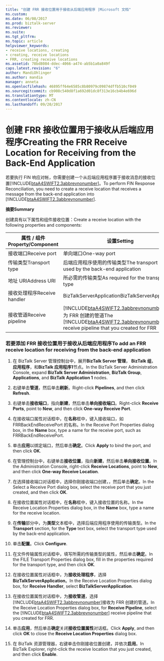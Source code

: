 ```yaml
---
title: "创建 FRR 接收位置用于接收从后端应用程序 |Microsoft 文档"
ms.custom: 
ms.date: 06/08/2017
ms.prod: biztalk-server
ms.reviewer: 
ms.suite: 
ms.tgt_pltfrm: 
ms.topic: article
helpviewer_keywords:
- receive locations, creating
- creating, receive locations
- FRR, creating receive locations
ms.assetid: 78bd8084-ddec-4066-a474-ab5b1a0a849f
caps.latest.revision: "6"
author: MandiOhlinger
ms.author: mandia
manager: anneta
ms.openlocfilehash: 46895ff64e6585c8b80979c09874dffb510cf049
ms.sourcegitcommit: cb908c540d8f1a692d01dc8f313e16cb4b4e696d
ms.translationtype: MT
ms.contentlocale: zh-CN
ms.lasthandoff: 09/20/2017
---
```

# <a name="creating-the-frr-receive-location-for-receiving-from-the-back-end-application"></a><span data-ttu-id="28cf4-102">创建 FRR 接收位置用于接收从后端应用程序</span><span class="sxs-lookup"><span data-stu-id="28cf4-102">Creating the FRR Receive Location for Receiving from the Back-End Application</span></span>
<span data-ttu-id="28cf4-103">若要执行 FIN 响应对帐，你需要创建一个从后端应用程序置于接收消息的接收位置[!INCLUDE[btaA4SWIFT2.3abbrevnonumber](../../includes/btaa4swift2-3abbrevnonumber-md.md)]。</span><span class="sxs-lookup"><span data-stu-id="28cf4-103">To perform FIN Response Reconciliation, you need to create a receive location that receives a message from the back-end application into [!INCLUDE[btaA4SWIFT2.3abbrevnonumber](../../includes/btaa4swift2-3abbrevnonumber-md.md)].</span></span>  
  
 <span data-ttu-id="28cf4-104">**摘要**</span><span class="sxs-lookup"><span data-stu-id="28cf4-104">**Summary**</span></span>  
  
 <span data-ttu-id="28cf4-105">创建具有以下属性和组件接收位置：</span><span class="sxs-lookup"><span data-stu-id="28cf4-105">Create a receive location with the following properties and components:</span></span>  
  
|<span data-ttu-id="28cf4-106">属性 / 组件</span><span class="sxs-lookup"><span data-stu-id="28cf4-106">Property/Component</span></span>|<span data-ttu-id="28cf4-107">设置</span><span class="sxs-lookup"><span data-stu-id="28cf4-107">Setting</span></span>|  
|-------------------------|-------------|  
|<span data-ttu-id="28cf4-108">接收端口</span><span class="sxs-lookup"><span data-stu-id="28cf4-108">Receive port</span></span>|<span data-ttu-id="28cf4-109">单向端口</span><span class="sxs-lookup"><span data-stu-id="28cf4-109">One-way port</span></span>|  
|<span data-ttu-id="28cf4-110">传输类型</span><span class="sxs-lookup"><span data-stu-id="28cf4-110">Transport type</span></span>|<span data-ttu-id="28cf4-111">后端应用程序使用的传输类型</span><span class="sxs-lookup"><span data-stu-id="28cf4-111">The transport type used by the back-end application</span></span>|  
|<span data-ttu-id="28cf4-112">地址 URI</span><span class="sxs-lookup"><span data-stu-id="28cf4-112">Address URI</span></span>|<span data-ttu-id="28cf4-113">所必需的传输类型</span><span class="sxs-lookup"><span data-stu-id="28cf4-113">As required for the transport type</span></span>|  
|<span data-ttu-id="28cf4-114">接收处理程序</span><span class="sxs-lookup"><span data-stu-id="28cf4-114">Receive handler</span></span>|<span data-ttu-id="28cf4-115">BizTalkServerApplication</span><span class="sxs-lookup"><span data-stu-id="28cf4-115">BizTalkServerApplication</span></span>|  
|<span data-ttu-id="28cf4-116">接收管道</span><span class="sxs-lookup"><span data-stu-id="28cf4-116">Receive pipeline</span></span>|<span data-ttu-id="28cf4-117">[!INCLUDE[btaA4SWIFT2.3abbrevnonumber](../../includes/btaa4swift2-3abbrevnonumber-md.md)]接收为 FRR 创建的管道</span><span class="sxs-lookup"><span data-stu-id="28cf4-117">The [!INCLUDE[btaA4SWIFT2.3abbrevnonumber](../../includes/btaa4swift2-3abbrevnonumber-md.md)] receive pipeline that you created for FRR</span></span>|  
  
### <a name="to-add-an-frr-receive-location-for-receiving-from-the-back-end-application"></a><span data-ttu-id="28cf4-118">若要添加 FRR 接收位置用于接收从后端应用程序</span><span class="sxs-lookup"><span data-stu-id="28cf4-118">To add an FRR receive location for receiving from the back-end application</span></span>  
  
1.  <span data-ttu-id="28cf4-119">在 BizTalk Server 管理控制台中，展开**BizTalk Server 管理**， **BizTalk 组**，**应用程序**，和**BizTalk 应用程序1**节点。</span><span class="sxs-lookup"><span data-stu-id="28cf4-119">In the BizTalk Server Administration Console, expand **BizTalk Server Administration**, **BizTalk Group**, **Applications**, and **BizTalk Application 1** nodes.</span></span>  
  
2.  <span data-ttu-id="28cf4-120">右键单击**管道**，然后单击**刷新**。</span><span class="sxs-lookup"><span data-stu-id="28cf4-120">Right-click **Pipelines**, and then click **Refresh**.</span></span>  
  
3.  <span data-ttu-id="28cf4-121">右键单击**接收端口**，指向**新建**，然后单击**单向接收端口**。</span><span class="sxs-lookup"><span data-stu-id="28cf4-121">Right-click **Receive Ports**, point to **New**, and then click **One-way Receive Port**.</span></span>  
  
4.  <span data-ttu-id="28cf4-122">在接收端口属性对话框中，在**名称**框中，键入接收端口，如 FRRBackEndReceivePort 的名称。</span><span class="sxs-lookup"><span data-stu-id="28cf4-122">In the Receive Port Properties dialog box, in the **Name** box, type a name for the receive port, such as FRRBackEndReceivePort.</span></span>  
  
5.  <span data-ttu-id="28cf4-123">单击**应用**以绑定端口，然后单击**确定**。</span><span class="sxs-lookup"><span data-stu-id="28cf4-123">Click **Apply** to bind the port, and then click **OK**.</span></span>  
  
6.  <span data-ttu-id="28cf4-124">在管理控制台中，右键单击**接收位置**，指向**新建**，然后单击**单向接收位置**。</span><span class="sxs-lookup"><span data-stu-id="28cf4-124">In the Administration Console, right-click **Receive Locations**, point to **New**, and then click **One-way Receive Location**.</span></span>  
  
7.  <span data-ttu-id="28cf4-125">在选择接收端口对话框中，选择你刚接收端口创建，，然后单击**确定**。</span><span class="sxs-lookup"><span data-stu-id="28cf4-125">In the Select a Receive Port dialog box, select the receive port that you just created, and then click **OK**.</span></span>  
  
8.  <span data-ttu-id="28cf4-126">在接收位置属性对话框中，在**名称**框中，键入接收位置的名称。</span><span class="sxs-lookup"><span data-stu-id="28cf4-126">In the Receive Location Properties dialog box, in the **Name** box, type a name for the receive location.</span></span>  
  
9. <span data-ttu-id="28cf4-127">在**传输**部分中，为**类型**文本框中，选择后端应用程序使用的传输类型。</span><span class="sxs-lookup"><span data-stu-id="28cf4-127">In the **Transport** section, for the **Type** text box, select the transport type used by the back-end application.</span></span>  
  
10. <span data-ttu-id="28cf4-128">单击**配置**。</span><span class="sxs-lookup"><span data-stu-id="28cf4-128">Click **Configure**.</span></span>  
  
11. <span data-ttu-id="28cf4-129">在文件传输属性对话框中，填写所需的传输类型的属性，然后单击**确定**。</span><span class="sxs-lookup"><span data-stu-id="28cf4-129">In the FILE Transport Properties dialog box, fill in the properties required for the transport type, and then click **OK**.</span></span>  
  
12. <span data-ttu-id="28cf4-130">在接收位置属性对话框中，为**接收处理程序**，选择**BizTalkServerApplication**。</span><span class="sxs-lookup"><span data-stu-id="28cf4-130">In the Receive Location Properties dialog box, for **Receive Handler**, select **BizTalkServerApplication**.</span></span>  
  
13. <span data-ttu-id="28cf4-131">在接收位置属性对话框中，为**接收管道**，选择[!INCLUDE[btaA4SWIFT2.3abbrevnonumber](../../includes/btaa4swift2-3abbrevnonumber-md.md)]接收为 FRR 创建的管道。</span><span class="sxs-lookup"><span data-stu-id="28cf4-131">In the Receive Location Properties dialog box, for **Receive Pipeline**, select the [!INCLUDE[btaA4SWIFT2.3abbrevnonumber](../../includes/btaa4swift2-3abbrevnonumber-md.md)] receive pipeline that you created for FRR.</span></span>  
  
14. <span data-ttu-id="28cf4-132">单击**应用**，然后单击**确定**关闭**接收位置属性**对话框。</span><span class="sxs-lookup"><span data-stu-id="28cf4-132">Click **Apply**, and then click **OK** to close the **Receive Location Properties** dialog box.</span></span>  
  
15. <span data-ttu-id="28cf4-133">在 BizTalk 资源管理器，右键单击你刚接收位置创建，并依次**启用**。</span><span class="sxs-lookup"><span data-stu-id="28cf4-133">In BizTalk Explorer, right-click the receive location that you just created, and then click **Enable**.</span></span>